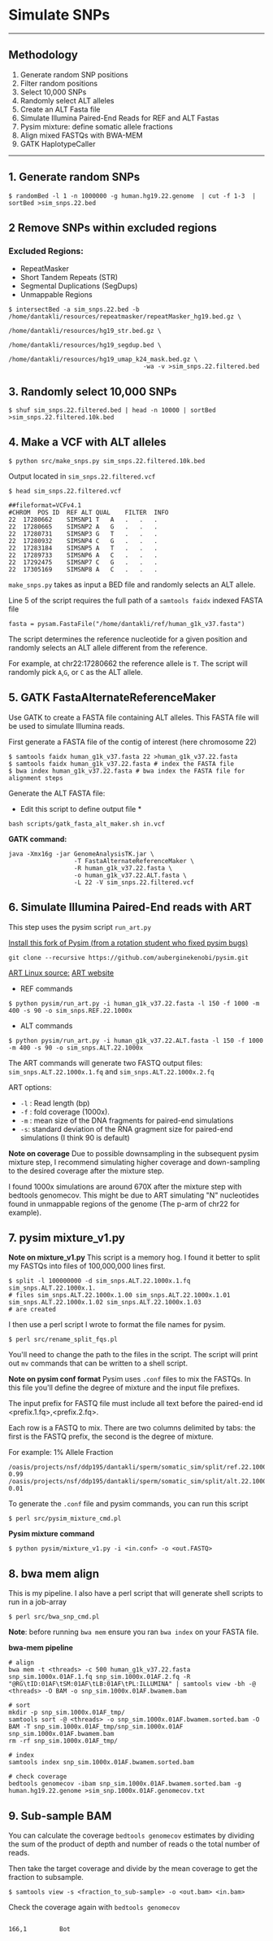 # Simulate SNPs

---

## Methodology
1. Generate random SNP positions
2. Filter random positions
3. Select 10,000 SNPs
4. Randomly select ALT alleles
5. Create an ALT Fasta file
6. Simulate Illumina Paired-End Reads for REF and ALT Fastas
7. Pysim mixture: define somatic allele fractions
8. Align mixed FASTQs with BWA-MEM 
9. GATK HaplotypeCaller

---


## 1. Generate random SNPs

```
$ randomBed -l 1 -n 1000000 -g human.hg19.22.genome  | cut -f 1-3  | sortBed >sim_snps.22.bed
```

## 2 Remove SNPs within excluded regions

### Excluded Regions:

* RepeatMasker 
* Short Tandem Repeats (STR)
* Segmental Duplications (SegDups)
* Unmappable Regions

```
$ intersectBed -a sim_snps.22.bed -b /home/dantakli/resources/repeatmasker/repeatMasker_hg19.bed.gz \
                                     /home/dantakli/resources/hg19_str.bed.gz \
                                     /home/dantakli/resources/hg19_segdup.bed \
                                     /home/dantakli/resources/hg19_umap_k24_mask.bed.gz \
                                     -wa -v >sim_snps.22.filtered.bed
```

## 3. Randomly select 10,000 SNPs

```
$ shuf sim_snps.22.filtered.bed | head -n 10000 | sortBed >sim_snps.22.filtered.10k.bed
```

## 4. Make a VCF with ALT alleles

```
$ python src/make_snps.py sim_snps.22.filtered.10k.bed
```

Output located in `sim_snps.22.filtered.vcf`

```
$ head sim_snps.22.filtered.vcf 

##fileformat=VCFv4.1
#CHROM	POS	ID	REF	ALT	QUAL	FILTER	INFO
22	17280662	SIMSNP1	T	A	.	.	.
22	17280665	SIMSNP2	A	G	.	.	.
22	17280731	SIMSNP3	G	T	.	.	.
22	17280932	SIMSNP4	C	G	.	.	.
22	17283184	SIMSNP5	A	T	.	.	.
22	17289733	SIMSNP6	A	C	.	.	.
22	17292475	SIMSNP7	C	G	.	.	.
22	17305169	SIMSNP8	A	C	.	.	.
```

`make_snps.py` takes as input a BED file and randomly selects an ALT allele. 

Line 5 of the script requires the full path of a `samtools faidx` indexed FASTA file 
```
fasta = pysam.FastaFile("/home/dantakli/ref/human_g1k_v37.fasta")
```
The script determines the reference nucleotide for a given position and randomly selects an ALT allele different from the reference. 

For example, at chr22:17280662 the reference allele is `T`. The script will randomly pick `A`,`G`, or `C` as the ALT allele.

## 5. GATK FastaAlternateReferenceMaker

Use GATK to create a FASTA file containing ALT alleles. This FASTA file will be used to simulate Illumina reads.

First generate a FASTA file of the contig of interest (here chromosome 22)

```
$ samtools faidx human_g1k_v37.fasta 22 >human_g1k_v37.22.fasta
$ samtools faidx human_g1k_v37.22.fasta # index the FASTA file
$ bwa index human_g1k_v37.22.fasta # bwa index the FASTA file for alignment steps
```

Generate the ALT FASTA file:

* Edit this script to define output file * 
```
bash scripts/gatk_fasta_alt_maker.sh in.vcf
```

**GATK command:**

```
java -Xmx16g -jar GenomeAnalysisTK.jar \
                  -T FastaAlternateReferenceMaker \
                  -R human_g1k_v37.22.fasta \
                  -o human_g1k_v37.22.ALT.fasta \
                  -L 22 -V sim_snps.22.filtered.vcf
```

## 6. Simulate Illumina Paired-End reads with ART 

This step uses the pysim script `run_art.py`

[Install this fork of Pysim (from a rotation student who fixed pysim bugs)](https://github.com/auberginekenobi/pysim)

```
git clone --recursive https://github.com/auberginekenobi/pysim.git
```

[ART Linux source:](https://www.niehs.nih.gov/research/resources/assets/docs/artsrcmountrainier2016.06.05linux.tgz)
[ART website](https://www.niehs.nih.gov/research/resources/software/biostatistics/art/index.cfm)
  
* REF commands

```
$ python pysim/run_art.py -i human_g1k_v37.22.fasta -l 150 -f 1000 -m 400 -s 90 -o sim_snps.REF.22.1000x
```

* ALT commands

```
$ python pysim/run_art.py -i human_g1k_v37.22.ALT.fasta -l 150 -f 1000 -m 400 -s 90 -o sim_snps.ALT.22.1000x
```

The ART commands will generate two FASTQ output files: `sim_snps.ALT.22.1000x.1.fq` and `sim_snps.ALT.22.1000x.2.fq`

ART options:

* `-l` : Read length (bp)
* `-f` : fold coverage (1000x). 
* `-m` : mean size of the DNA fragments for paired-end simulations
* `-s`: standard deviation of the RNA gragment size for paired-end simulations (I think 90 is default)

**Note on coverage**
Due to possible downsampling in the subsequent pysim mixture step, I recommend simulating higher coverage and down-sampling to the desired coverage after the mixture step. 

I found 1000x simulations are around 670X after the mixture step with bedtools genomecov. This might be due to ART simulating "N" nucleotides found in unmappable regions of the genome (The p-arm of chr22 for example). 

## 7. pysim mixture_v1.py

**Note on mixture_v1.py**
This script is a memory hog. I found it better to split my FASTQs into files of 100,000,000 lines first. 

```
$ split -l 100000000 -d sim_snps.ALT.22.1000x.1.fq sim_snps.ALT.22.1000x.1.
# files sim_snps.ALT.22.1000x.1.00 sim_snps.ALT.22.1000x.1.01 sim_snps.ALT.22.1000x.1.02 sim_snps.ALT.22.1000x.1.03
# are created
```
I then use a perl script I wrote to format the file names for pysim.

```
$ perl src/rename_split_fqs.pl
```

You'll need to change the path to the files in the script. The script will print out `mv` commands that can be written to a shell script.

**Note on pysim conf format**
Pysim uses `.conf` files to mix the FASTQs. In this file you'll define the degree of mixture and the input file prefixes.

The input prefix for FASTQ file must include all text before the paired-end id <prefix.1.fq>,<prefix.2.fq>. 

Each row is a FASTQ to mix. There are two columns delimited by tabs: the first is the FASTQ prefix, the second is the degree of mixture. 

For example: 1% Allele Fraction
```
/oasis/projects/nsf/ddp195/dantakli/sperm/somatic_sim/split/ref.22.1000x.00.    0.99
/oasis/projects/nsf/ddp195/dantakli/sperm/somatic_sim/split/alt.22.1000x.00.    0.01
```

To generate the `.conf` file and pysim commands, you can run this script

```
$ perl src/pysim_mixture_cmd.pl
```

**Pysim mixture command**

```
$ python pysim/mixture_v1.py -i <in.conf> -o <out.FASTQ>
```

## 8. bwa mem align

This is my pipeline. I also have a perl script that will generate shell scripts to run in a job-array
```
$ perl src/bwa_snp_cmd.pl
```

**Note**: before running `bwa mem` ensure you ran `bwa index` on your FASTA file.

**bwa-mem pipeline**
```
# align 
bwa mem -t <threads> -c 500 human_g1k_v37.22.fasta snp_sim.1000x.01AF.1.fq snp_sim.1000x.01AF.2.fq -R "@RG\tID:01AF\tSM:01AF\tLB:01AF\tPL:ILLUMINA" | samtools view -bh -@ <threads> -O BAM -o snp_sim.1000x.01AF.bwamem.bam

# sort
mkdir -p snp_sim.1000x.01AF_tmp/
samtools sort -@ <threads> -o snp_sim.1000x.01AF.bwamem.sorted.bam -O BAM -T snp_sim.1000x.01AF_tmp/snp_sim.1000x.01AF snp_sim.1000x.01AF.bwamem.bam
rm -rf snp_sim.1000x.01AF_tmp/

# index
samtools index snp_sim.1000x.01AF.bwamem.sorted.bam

# check coverage
bedtools genomecov -ibam snp_sim.1000x.01AF.bwamem.sorted.bam -g human.hg19.22.genome >sim_snp.1000x.01AF.genomecov.txt
```


## 9. Sub-sample BAM

You can calculate the coverage `bedtools genomecov` estimates by dividing the sum of the product of depth and number of reads o the total number of reads. 

Then take the target coverage and divide by the mean coverage to get the fraction to subsample.

```
$ samtools view -s <fraction_to_sub-sample> -o <out.bam> <in.bam> 
```

Check the coverage again with `bedtools genomecov`

                                                                                     166,1         Bot
